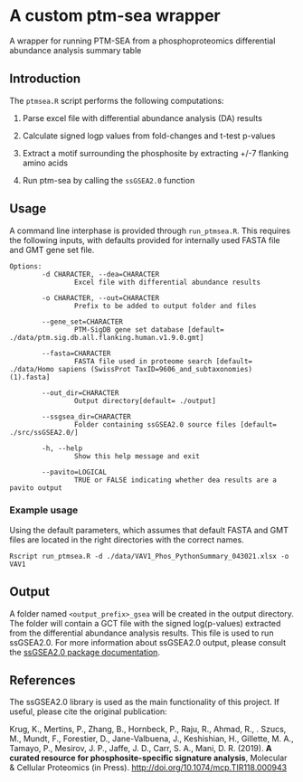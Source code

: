 # A custom ptm-sea wrapper

A wrapper for running PTM-SEA from a phosphoproteomics differential abundance analysis summary table

## Introduction

The `ptmsea.R` script performs the following computations:

1.  Parse excel file with differential abundance analysis (DA) results

2.  Calculate signed logp values from fold-changes and t-test p-values

3.  Extract a motif surrounding the phosphosite by extracting +/-7 flanking amino acids

4.  Run ptm-sea by calling the `ssGSEA2.0` function

## Usage

A command line interphase is provided through `run_ptmsea.R`. This requires the following inputs, with defaults provided for internally used FASTA file and GMT gene set file.

    Options:
            -d CHARACTER, --dea=CHARACTER
                    Excel file with differential abundance results

            -o CHARACTER, --out=CHARACTER
                    Prefix to be added to output folder and files

            --gene_set=CHARACTER
                    PTM-SigDB gene set database [default= ./data/ptm.sig.db.all.flanking.human.v1.9.0.gmt]

            --fasta=CHARACTER
                    FASTA file used in proteome search [default= ./data/Homo sapiens (SwissProt TaxID=9606_and_subtaxonomies) (1).fasta]

            --out_dir=CHARACTER
                    Output directory[default= ./output]

            --ssgsea_dir=CHARACTER
                    Folder containing ssGSEA2.0 source files [default= ./src/ssGSEA2.0/]

            -h, --help
                    Show this help message and exit
                    
            --pavito=LOGICAL
                    TRUE or FALSE indicating whether dea results are a pavito output

### Example usage

Using the default parameters, which assumes that default FASTA and GMT files are located in the right directories with the correct names.

`Rscript run_ptmsea.R -d ./data/VAV1_Phos_PythonSummary_043021.xlsx -o VAV1`

## Output

A folder named `<output_prefix>_gsea` will be created in the output directory. The folder will contain a GCT file with the signed log(p-values) extracted from the differential abundance analysis results. This file is used to run ssGSEA2.0. For more information about ssGSEA2.0 output, please consult the [ssGSEA2.0 package documentation](https://github.com/broadinstitute/ssGSEA2.0).

## References

The ssGSEA2.0 library is used as the main functionality of this project. If useful, please cite the original publication:

Krug, K., Mertins, P., Zhang, B., Hornbeck, P., Raju, R., Ahmad, R., . Szucs, M., Mundt, F., Forestier, D., Jane-Valbuena, J., Keshishian, H., Gillette, M. A., Tamayo, P., Mesirov, J. P., Jaffe, J. D., Carr, S. A., Mani, D. R. (2019). **A curated resource for phosphosite-specific signature analysis**, Molecular & Cellular Proteomics (in Press). <http://doi.org/10.1074/mcp.TIR118.000943>
